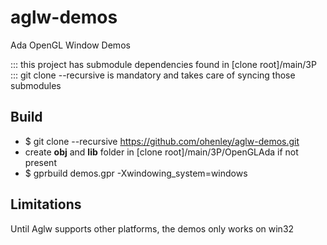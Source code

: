 # aglw-demos
Ada OpenGL Window Demos

::: this project has submodule dependencies found in [clone root]/main/3P  
::: git clone --recursive is mandatory and takes care of syncing those submodules

## Build

- $ git clone --recursive https://github.com/ohenley/aglw-demos.git
- create __obj__ and __lib__ folder in [clone root]/main/3P/OpenGLAda if not present
- $ gprbuild demos.gpr -Xwindowing_system=windows

## Limitations

Until Aglw supports other platforms, the demos only works on win32
